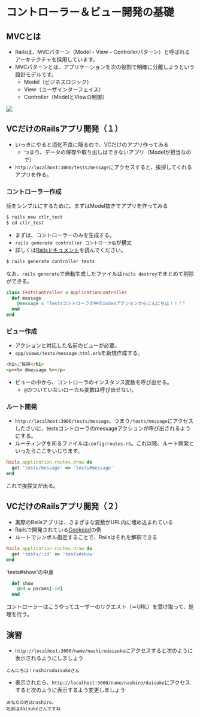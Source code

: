 # コントローラー＆ビュー開発の基礎
## MVCとは
- Railsは、MVCパターン（Model - View - Controllerパターン）と呼ばれるアーキテクチャを採用しています。
- MVCパターンとは、アプリケーションを次の役割で明確に分離しようという設計モデルです。
	-  Model（ビジネスロジック）
	-  View（ユーザインターフェイス）
	-  Controller（ModelとViewの制御）

![](http://re.buildinsider.net/web/rubyonrails4/0101/1-3.gif)

## VCだけのRailsアプリ開発（１）
- いっきにやると消化不良に陥るので、VCだけのアプリ作ってみる
	- つまり、データの保存や取り出しはできないアプリ（Modelが担当なので）
- `http://localhost:3000/tests/message`にアクセスすると、挨拶してくれるアプリを作る。

### コントローラー作成
話をシンプルにするために、まずはModel抜きでアプリを作ってみる

```bash
$ rails new ctlr_test
$ cd ctlr_test
```

- まずは、コントローラーのみを生成する。
- `rails generate controller コントローラ名`が構文
- 詳しくは[Railsドキュメント](http://railsdoc.com/rails#%E3%82%B3%E3%83%B3%E3%83%88%E3%83%AD%E3%83%BC%E3%83%A9%E3%81%AE%E7%94%9F%E6%88%90(rails%20generate%20controller))を読んでください。

```bash
$ rails generate controller tests
```

なお、`rails generate`で自動生成したファイルは`rails destroy`でまとめて削除ができる。

```ruby
class TestsController < ApplicationController
  def message
    @message = "Testsコントローラの中のindexアクションからこんにちは！！！"
  end
end
```

### ビュー作成
- アクションと対応した名前のビューが必要。
- `app/views/tests/message.html.erb`を新規作成する。

```html
<h1>ご挨拶</h1>
<p><%= @message %></p>
```

- ビューの中から、コントローラのインスタンス変数を呼び出せる。
	- `@`のついていないローカル変数は呼び出せない。

### ルート開発
- `http://localhost:3000/tests/message`、つまり`/tests/message`にアクセスしたさいに、testsコントローラのmessageアクションが呼び出されるようにする。
- ルーティングを司るファイルは`config/routes.rb`。これ以降、ルート開発といったらここをいじります。

```ruby
Rails.application.routes.draw do
  get 'tests/message' => 'tests#message'
end
```

これで挨拶文が出る。

## VCだけのRailsアプリ開発（２）
- 実際のRailsアプリは、さまざまな変数がURL内に埋め込まれている
- Railsで開発されている[Cookpad](http://cookpad.com/recipe/2287349)の例
- ルートでシンボル指定することで、Railsはそれを解釈できる

```ruby
Rails.application.routes.draw do
  get 'tests/:id' => 'tests#show'
end
```

'tests#show'の中身

```ruby
  def show
    @id = params[:id]
  end
```

コントローラーはこうやってユーザーのリクエスト（＝URL）を受け取って、処理を行う。

## 演習
- `http://localhost:3000/name/nashirodaisuke`にアクセスすると次のように表示されるようにしましょう

```
こんにちは！nashirodaisukeさん
```

- 表示されたら、`http://localhost:3000/name/nashiro/daisuke`にアクセスすると次のように表示するよう変更しましょう

```
あなたの姓はnashiro、
名前はdaisukeさんですね
```
